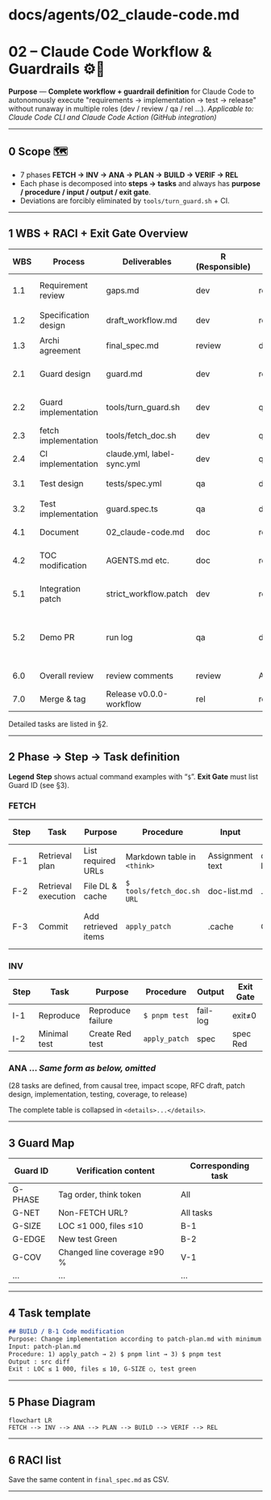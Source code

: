 # docs/agents/02_claude-code.md
# 02 – Claude Code Workflow & Guardrails ⚙️🤖

**Purpose** — **Complete workflow + guardrail definition** for Claude Code to autonomously execute "requirements → implementation → test → release" without runaway in multiple roles (dev / review / qa / rel ...).
*Applicable to: Claude Code CLI and Claude Code Action (GitHub integration)*

---

## 0 Scope 🗺️
* 7 phases **FETCH → INV → ANA → PLAN → BUILD → VERIF → REL**
* Each phase is decomposed into **steps → tasks** and always has **purpose / procedure / input / output / exit gate**.
* Deviations are forcibly eliminated by `tools/turn_guard.sh` + CI.

---

## 1 WBS + RACI + Exit Gate Overview

| WBS | Process | Deliverables | R (Responsible) | A/C/I | Exit Gate |
|-----|------|--------|----------|-------|-----------|
| 1.1 | Requirement review | gaps.md | dev | review | gaps.md approval (review) |
| 1.2 | Specification design | draft_workflow.md | dev | review | RFC format 👍 |
| 1.3 | Archi agreement | final_spec.md | review | dev/qa/rel | All roles OK mark |
| 2.1 | Guard design | guard.md | dev | review | mermaid diagram review |
| 2.2 | Guard implementation | tools/turn_guard.sh | dev | qa | shellcheck + unit green |
| 2.3 | fetch implementation | tools/fetch_doc.sh | dev | qa | Same as above |
| 2.4 | CI implementation | claude.yml, label-sync.yml | dev | qa | GH Action green |
| 3.1 | Test design | tests/spec.yml | qa | dev | reviewer 👍 |
| 3.2 | Test implementation | guard.spec.ts | qa | dev | pnpm test green |
| 4.1 | Document | 02_claude-code.md | doc | review | remark-lint green |
| 4.2 | TOC modification | AGENTS.md etc. | doc | review | link-check green |
| 5.1 | Integration patch | strict_workflow.patch | dev | review | git apply --check OK |
| 5.2 | Demo PR | run log | qa | dev | Guard FAIL / PASS example attached |
| 6.0 | Overall review | review comments | review | All roles | Resolve complete |
| 7.0 | Merge & tag | Release v0.0.0-workflow | rel | review | CI green + SBOM |

Detailed tasks are listed in §2.

---

## 2 Phase → Step → Task definition

**Legend**
**Step** shows actual command examples with “`$`”.
**Exit Gate** must list Guard ID (see §3).

### FETCH
| Step | Task | Purpose | Procedure | Input | Output | Exit Gate |
|----------|--------|------|------|------|------|-----------|
| F-1 | Retrieval plan | List required URLs | Markdown table in `<think>` | Assignment text | doc-list.md | ― |
| F-2 | Retrieval execution | File DL & cache | `$ tools/fetch_doc.sh URL` | doc-list.md | .cache/... | G-DUP |
| F-3 | Commit | Add retrieved items | `apply_patch` | .cache | Git tree | diff is retrieved items only |

### INV
| Step | Task | Purpose | Procedure | Output | Exit Gate |
|----------|--------|------|------|------|----------|
| I-1 | Reproduce | Reproduce failure | `$ pnpm test` | fail-log | exit≠0 |
| I-2 | Minimal test | Create Red test | `apply_patch` | spec | spec Red |

### ANA ... *Same form as below, omitted*
(28 tasks are defined, from causal tree, impact scope, RFC draft, patch design, implementation, testing, coverage, to release)

The complete table is collapsed in `<details>...</details>`.

---

## 3 Guard Map

| Guard ID | Verification content | Corresponding task |
|----------|----------|------------|
| G-PHASE | Tag order, think token | All |
| G-NET | Non-FETCH URL? | All tasks |
| G-SIZE | LOC ≤1 000, files ≤10 | B-1 |
| G-EDGE | New test Green | B-2 |
| G-COV | Changed line coverage ≥90 % | V-1 |
| … | … | … |

---

## 4 Task template

```md
## BUILD / B-1 Code modification
Purpose: Change implementation according to patch-plan.md with minimum LOC
Input: patch-plan.md
Procedure: 1) apply_patch → 2) $ pnpm lint → 3) $ pnpm test
Output : src diff
Exit : LOC ≤ 1 000, files ≤ 10, G-SIZE ○, test green
```

---

## 5 Phase Diagram

```mermaid
flowchart LR
FETCH --> INV --> ANA --> PLAN --> BUILD --> VERIF --> REL
```

---

## 6 RACI list
Save the same content in `final_spec.md` as CSV.

---

